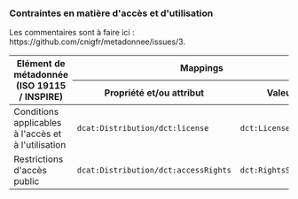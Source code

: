 <h3><a name="md-on-md">Contraintes en matière d'accès et d'utilisation</a></h3>
<p>Les commentaires sont à faire ici : https://github.com/cnigfr/metadonnee/issues/3.</p>

<table>
  <thead>
    <tr>
      <th colspan="2" rowspan="2">Elément de métadonnée (ISO 19115 / INSPIRE)</th>
      <th colspan="2">Mappings</th>
      <th rowspan="2">Statut</th>
      <th rowspan="2">Commentaire</th>
    </tr>
    <tr>
      <th>Propriété et/ou attribut</th>
      <th>Valeurs</th>
    </tr>
  </thead>
  <tbody>
 <tr>
      <td colspan="2">Conditions applicables à l'accès et à l'utilisation</td>
      <td><code>dcat:Distribution/dct:license</code></td>
      <td><code>dct:LicenseDocument</code></td>
      <td><em>testing</em></td>
      <td></td>
    </tr>
    <tr>
      <td colspan="2">Restrictions d'accès public</td>
      <td><code>dcat:Distribution/dct:accessRights</code></td>
      <td><code>dct:RightsStatement</code></td>
      <td><em>testing</em></td>
      <td></td>
    </tr>
  </tbody>
</table>
